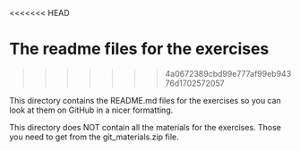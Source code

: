 <<<<<<< HEAD
# The readme files for the exercises
>>>>>>> 4a0672389cbd99e777af99eb94376d1702572057

This directory contains the README.md files for the exercises so you can look at them on GitHub in a nicer formatting. 

This directory does NOT contain all the materials for the exercises. Those you need to get from the git_materials.zip file. 
